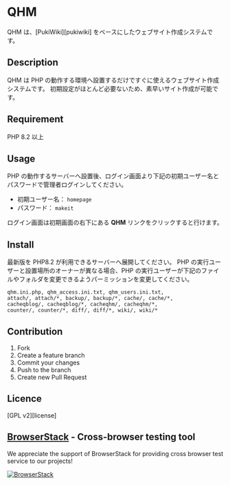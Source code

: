 # QHM

QHM は、[PukiWiki][pukiwiki] をベースにしたウェブサイト作成システムです。

## Description

QHM は PHP の動作する環境へ設置するだけですぐに使えるウェブサイト作成システムです。
初期設定がほとんど必要ないため、素早いサイト作成が可能です。

## Requirement

PHP 8.2 以上

## Usage

PHP の動作するサーバーへ設置後、ログイン画面より下記の初期ユーザー名とパスワードで管理者ログインしてください。

- 初期ユーザー名： `homepage`
- パスワード： `makeit`

ログイン画面は初期画面の右下にある **QHM** リンクをクリックすると行けます。

## Install

最新版を PHP8.2 が利用できるサーバーへ展開してください。
PHP の実行ユーザーと設置場所のオーナーが異なる場合、PHP の実行ユーザーが下記のファイルやフォルダを変更できるようパーミッションを変更してください。

```
qhm.ini.php, qhm_access.ini.txt, qhm_users.ini.txt,
attach/, attach/*, backup/, backup/*, cache/, cache/*,
cacheqblog/, cacheqblog/*, cacheqhm/, cacheqhm/*,
counter/, counter/*, diff/, diff/*, wiki/, wiki/*
```

## Contribution

1. Fork
2. Create a feature branch
3. Commit your changes
4. Push to the branch
5. Create new Pull Request

## Licence

[GPL v2][license]

## [BrowserStack](https://www.browserstack.com/) - Cross-browser testing tool

We appreciate the support of BrowserStack for providing cross browser test service to our projects!

[![BrowserStack](https://user-images.githubusercontent.com/808888/38138970-68707288-3468-11e8-904d-907049942f19.png)](https://www.browserstack.com/)
